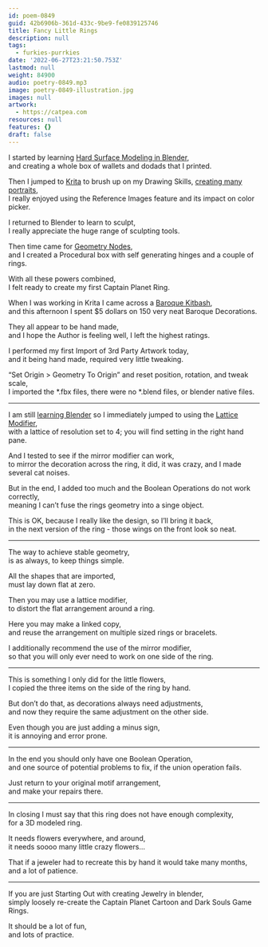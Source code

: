 ```yaml
---
id: poem-0849
guid: 42b6906b-361d-433c-9be9-fe0839125746
title: Fancy Little Rings
description: null
tags:
  - furkies-purrkies
date: '2022-06-27T23:21:50.753Z'
lastmod: null
weight: 84900
audio: poetry-0849.mp3
image: poetry-0849-illustration.jpg
images: null
artwork:
  - https://catpea.com
resources: null
features: {}
draft: false
---
```


I started by learning [Hard Surface Modeling in Blender](https://www.youtube.com/watch?v=9xAumJRKV6A),\
and creating a whole box of wallets and dodads that I printed.

Then I jumped to [Krita](https://www.youtube.com/results?search_query=learn+krita) to brush up on my Drawing Skills, [creating many portraits](https://catpea.com/portfolio.jpg),\
I really enjoyed using the Reference Images feature and its impact on color picker.

I returned to Blender to learn to sculpt,\
I really appreciate the huge range of sculpting tools.

Then time came for [Geometry Nodes](https://www.youtube.com/results?search_query=learn+geometry+nodes),\
and I created a Procedural box with self generating hinges and a couple of rings.

With all these powers combined,\
I felt ready to create my first Captain Planet Ring.

When I was working in Krita I came across a [Baroque Kitbash](https://www.cgtrader.com/3d-models/architectural/decoration/150-architectural-kitbash-vol-01),\
and this afternoon I spent $5 dollars on 150 very neat Baroque Decorations.

They all appear to be hand made,\
and I hope the Author is feeling well, I left the highest ratings.

I performed my first Import of 3rd Party Artwork today,\
and it being hand made, required very little tweaking.

“Set Origin > Geometry To Origin” and reset position, rotation, and tweak scale,\
I imported the \*.fbx files, there were no \*.blend files, or blender native files.

---

I am still [learning Blender](https://www.youtube.com/results?search_query=learn+blender) so I immediately jumped to using the [Lattice Modifier](https://www.youtube.com/watch?v=cFJOL4AKbKk),\
with a lattice of resolution set to 4; you will find setting in the right hand pane.

And I tested to see if the mirror modifier can work,\
to mirror the decoration across the ring, it did, it was crazy, and I made several cat noises.

But in the end, I added too much and the Boolean Operations do not work correctly,\
meaning I can’t fuse the rings geometry into a singe object.

This is OK, because I really like the design, so I’ll bring it back,\
in the next version of the ring - those wings on the front look so neat.

---

The way to achieve stable geometry,\
is as always, to keep things simple.

All the shapes that are imported,\
must lay down flat at zero.

Then you may use a lattice modifier,\
to distort the flat arrangement around a ring.

Here you may make a linked copy,\
and reuse the arrangement on multiple sized rings or bracelets.

I additionally recommend the use of the mirror modifier,\
so that you will only ever need to work on one side of the ring.

---

This is something I only did for the little flowers,\
I copied the three items on the side of the ring by hand.

But don’t do that, as decorations always need adjustments,\
and now they require the same adjustment on the other side.

Even though you are just adding a minus sign,\
it is annoying and error prone.

---

In the end you should only have one Boolean Operation,\
and one source of potential problems to fix, if the union operation fails.

Just return to your original motif arrangement,\
and make your repairs there.

---

In closing I must say that this ring does not have enough complexity,\
for a 3D modeled ring.

It needs flowers everywhere, and around,\
it needs soooo many little crazy flowers...

That if a jeweler had to recreate this by hand it would take many months,\
and a lot of patience.

---

If you are just Starting Out with creating Jewelry in blender,\
simply loosely re-create the Captain Planet Cartoon and Dark Souls Game Rings.

It should be a lot of fun,\
and lots of practice.
